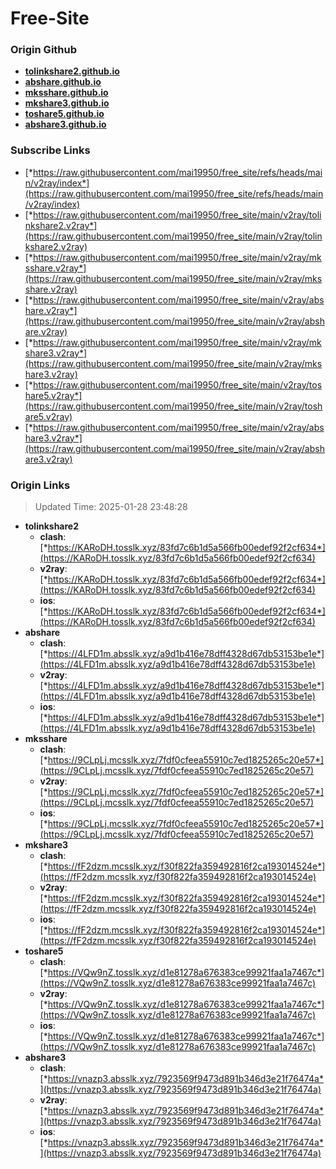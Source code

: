 # Free-Site

### Origin Github

- [**tolinkshare2.github.io**](https://github.com/tolinkshare2/tolinkshare2.github.io)
- [**abshare.github.io**](https://github.com/abshare/abshare.github.io)
- [**mksshare.github.io**](https://github.com/mksshare/mksshare.github.io)
- [**mkshare3.github.io**](https://github.com/mkshare3/mkshare3.github.io)
- [**toshare5.github.io**](https://github.com/toshare5/toshare5.github.io)
- [**abshare3.github.io**](https://github.com/abshare3/abshare3.github.io)

### Subscribe Links

- [*https://raw.githubusercontent.com/mai19950/free_site/refs/heads/main/v2ray/index*](https://raw.githubusercontent.com/mai19950/free_site/refs/heads/main/v2ray/index)
- [*https://raw.githubusercontent.com/mai19950/free_site/main/v2ray/tolinkshare2.v2ray*](https://raw.githubusercontent.com/mai19950/free_site/main/v2ray/tolinkshare2.v2ray)
- [*https://raw.githubusercontent.com/mai19950/free_site/main/v2ray/mksshare.v2ray*](https://raw.githubusercontent.com/mai19950/free_site/main/v2ray/mksshare.v2ray)
- [*https://raw.githubusercontent.com/mai19950/free_site/main/v2ray/abshare.v2ray*](https://raw.githubusercontent.com/mai19950/free_site/main/v2ray/abshare.v2ray)
- [*https://raw.githubusercontent.com/mai19950/free_site/main/v2ray/mkshare3.v2ray*](https://raw.githubusercontent.com/mai19950/free_site/main/v2ray/mkshare3.v2ray)
- [*https://raw.githubusercontent.com/mai19950/free_site/main/v2ray/toshare5.v2ray*](https://raw.githubusercontent.com/mai19950/free_site/main/v2ray/toshare5.v2ray)
- [*https://raw.githubusercontent.com/mai19950/free_site/main/v2ray/abshare3.v2ray*](https://raw.githubusercontent.com/mai19950/free_site/main/v2ray/abshare3.v2ray)

### Origin Links

> Updated Time: 2025-01-28 23:48:28

- **tolinkshare2**
  - **clash**: [*https://KARoDH.tosslk.xyz/83fd7c6b1d5a566fb00edef92f2cf634*](https://KARoDH.tosslk.xyz/83fd7c6b1d5a566fb00edef92f2cf634)
  - **v2ray**: [*https://KARoDH.tosslk.xyz/83fd7c6b1d5a566fb00edef92f2cf634*](https://KARoDH.tosslk.xyz/83fd7c6b1d5a566fb00edef92f2cf634)
  - **ios**: [*https://KARoDH.tosslk.xyz/83fd7c6b1d5a566fb00edef92f2cf634*](https://KARoDH.tosslk.xyz/83fd7c6b1d5a566fb00edef92f2cf634)
- **abshare**
  - **clash**: [*https://4LFD1m.absslk.xyz/a9d1b416e78dff4328d67db53153be1e*](https://4LFD1m.absslk.xyz/a9d1b416e78dff4328d67db53153be1e)
  - **v2ray**: [*https://4LFD1m.absslk.xyz/a9d1b416e78dff4328d67db53153be1e*](https://4LFD1m.absslk.xyz/a9d1b416e78dff4328d67db53153be1e)
  - **ios**: [*https://4LFD1m.absslk.xyz/a9d1b416e78dff4328d67db53153be1e*](https://4LFD1m.absslk.xyz/a9d1b416e78dff4328d67db53153be1e)
- **mksshare**
  - **clash**: [*https://9CLpLj.mcsslk.xyz/7fdf0cfeea55910c7ed1825265c20e57*](https://9CLpLj.mcsslk.xyz/7fdf0cfeea55910c7ed1825265c20e57)
  - **v2ray**: [*https://9CLpLj.mcsslk.xyz/7fdf0cfeea55910c7ed1825265c20e57*](https://9CLpLj.mcsslk.xyz/7fdf0cfeea55910c7ed1825265c20e57)
  - **ios**: [*https://9CLpLj.mcsslk.xyz/7fdf0cfeea55910c7ed1825265c20e57*](https://9CLpLj.mcsslk.xyz/7fdf0cfeea55910c7ed1825265c20e57)
- **mkshare3**
  - **clash**: [*https://fF2dzm.mcsslk.xyz/f30f822fa359492816f2ca193014524e*](https://fF2dzm.mcsslk.xyz/f30f822fa359492816f2ca193014524e)
  - **v2ray**: [*https://fF2dzm.mcsslk.xyz/f30f822fa359492816f2ca193014524e*](https://fF2dzm.mcsslk.xyz/f30f822fa359492816f2ca193014524e)
  - **ios**: [*https://fF2dzm.mcsslk.xyz/f30f822fa359492816f2ca193014524e*](https://fF2dzm.mcsslk.xyz/f30f822fa359492816f2ca193014524e)
- **toshare5**
  - **clash**: [*https://VQw9nZ.tosslk.xyz/d1e81278a676383ce99921faa1a7467c*](https://VQw9nZ.tosslk.xyz/d1e81278a676383ce99921faa1a7467c)
  - **v2ray**: [*https://VQw9nZ.tosslk.xyz/d1e81278a676383ce99921faa1a7467c*](https://VQw9nZ.tosslk.xyz/d1e81278a676383ce99921faa1a7467c)
  - **ios**: [*https://VQw9nZ.tosslk.xyz/d1e81278a676383ce99921faa1a7467c*](https://VQw9nZ.tosslk.xyz/d1e81278a676383ce99921faa1a7467c)
- **abshare3**
  - **clash**: [*https://vnazp3.absslk.xyz/7923569f9473d891b346d3e21f76474a*](https://vnazp3.absslk.xyz/7923569f9473d891b346d3e21f76474a)
  - **v2ray**: [*https://vnazp3.absslk.xyz/7923569f9473d891b346d3e21f76474a*](https://vnazp3.absslk.xyz/7923569f9473d891b346d3e21f76474a)
  - **ios**: [*https://vnazp3.absslk.xyz/7923569f9473d891b346d3e21f76474a*](https://vnazp3.absslk.xyz/7923569f9473d891b346d3e21f76474a)
